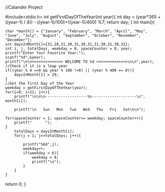 //Calander Project


#include<stdio.h>
int getFirstDayOfTheYear(int year){
        int day = (year*365 + ((year-1) / 4)) - ((year-1)/100)+((year-1)/400) %7;
        return day;
}
int main(){

    char *month[] = {"January", "February", "March", "April", "May", "June", "July", "August", "September", "October", "November", "December"};
    int daysInMonth[]={31,28,31,30,31,30,31,31,30,31,30,31};
    int i, j, totalDays, weekday = 0, spaceCounter = 0, year;
    printf("Enter Your Favorite Year:");
    scanf("%d",&year);
    printf("\n\n<<<<<<<<<<<<<< WELCOME TO %d >>>>>>>>>>>>>>\n\n",year);
    //Check if it is a leap year
    if((year % 4 ==0 && year % 100 !=0) || (year % 400 == 0)){
        daysInMonth[1] = 29;
    }
    //Get the first Day of the Year
    weekday = getFirstDayOfTheYear(year);
    for(i=0; i<12; i++){
        printf("\n\n\n-------------------%s--------------------\n", month[i]);

        printf("\n   Sun   Mon   Tue   Wed   Thu   Fri   Sat\n\n");

    for(spaceCounter = 1; spaceCounter<= weekday; spaceCounter++){
        printf("      ");
    }
        totalDays = daysInMonth[i];
        for(j = 1; j<=totalDays; j++){

            printf("%6d",j);
            weekday++;
            if(weekday > 6){
                weekday = 0;
                printf("\n");
            }
        }
    }
return 0;
}
